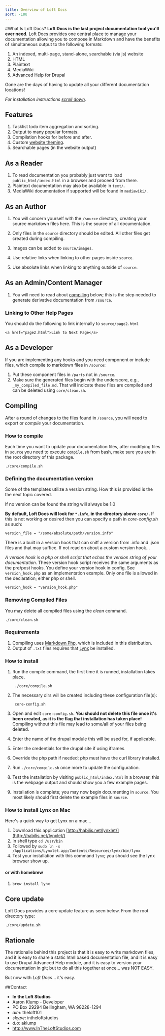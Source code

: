 ```yaml
---
title: Overview of Loft Docs
sort: -100
---
```

[markdown]:http://daringfireball.net/projects/markdown/
[markdown_php]:http://michelf.ca/projects/php-markdown/
[codekit]:http://incident57.com/codekit/
[lynx]:http://lynx.isc.org/

#What Is Loft Docs?
**Loft Docs is the last project documentation tool you'll ever need.**  Loft Docs provides one central place to manage your documentation allowing you to compose in Markdown and have the benefits of simultaneous output to the following formats:

1. An indexed, multi-page, stand-alone, searchable (via js) website
2. HTML
3. Plaintext
4. MediaWiki
5. Advanced Help for Drupal

Gone are the days of having to update all your different documentation locations!

_For installation instructions [scroll down](#install)._

## Features
1. Tasklist todo item aggregation and sorting.
2. Output to many popular formats.
3. Compilation hooks for before and after.
4. Custom [website theming](#theming).
5. Searchable pages (in the website output)

## As a Reader
1. To read documentation you probably just want to load `public_html/index.html` in a browser and proceed from there.
2. Plaintext documentation may also be available in `text/`.
3. MediaWiki documentation if supported will be found in `mediawiki/`.

## As an Author
1. You will concern yourself with the `/source` directory, creating your source markdown files here.  This is the source of all documentation.

2. Only files in the `source` directory should  be edited.  All other files get created during compiling.

3. Images can be added to `source/images`.

4. Use relative links when linking to other pages inside `source`.

5. Use absolute links when linking to anything outside of `source`.


## As an Admin/Content Manager
1. You will need to read about [compiling](#compiling) below; this is the step needed to generate derivative documentation from `/source`.

### Linking to Other Help Pages
You should do the following to link internally to `source/page2.html`

    <a href="page2.html">Link to Next Page</a>

## As a Developer
If you are implementing any hooks and you need component or include files, which compile to markdown files in `/source`:

1. Put these component files in `/parts` not in `/source`.
1. Make sure the generated files begin with the underscore, e.g., `_my_compiled_file.md`.  That will indicate these files are compiled and can be deleted using `core/clean.sh`.

<a name="compiling"></a>
## Compiling
After a round of changes to the files found in `/source`, you will need to export or _compile_ your documentation.

### How to compile
Each time you want to update your documentation files, after modifying files in `source` you need to execute `compile.sh` from bash, make sure you are in the root directory of this package.

    ./core/compile.sh

### Defining the documentation version
Some of the templates utilize a version string.  How this is provided is the the next topic covered.

If no version can be found the string will always be 1.0

**By default, Loft Docs will look for `*.info`, in the directory above `core/`.**  If this is not working or desired then you can specify a path in _core-config.sh_ as such:

    version_file = "/some/absolute/path/version.info"

There is a built in a version hook that can sniff a version from .info and .json files and that may suffice.  If not read on about a custom version hook...

_A version hook is a php or shell script that echos the version string of your documentation_.  These version hook script receives the same arguments as the pre/post hooks.  You define your version hook in config.  See `version_hook.php` as an implementation example.  Only one file is allowed in the declaration; either php or shell.

    version_hook = "version_hook.php"

### Removing Compiled Files
You may delete all compiled files using the _clean_ command.

    ./core/clean.sh


### Requirements
1. Compiling uses [Markdown Php][markdown_php], which is included in this distribution.
1. Output of `.txt` files requires that [Lynx][lynx] be installed.

### How to install
1. Run the compile command, the first time it is runned, installation takes place.

        ./core/compile.sh

2. The necessary dirs will be created including these configuration file(s):

        core-config.sh
  
1. Open and edit `core-config.sh`. **You should not delete this file once it's been created, as it is the flag that installation has taken place!** Compiling without this file may lead to some/all of your files being deleted.
2. Enter the name of the drupal module this will be used for, if applicable.
3. Enter the credentials for the drupal site if using iframes.
4. Override the php path if needed; php must have the curl library installed.
5. Run `./core/compile.sh` once more to update the configuration.
5. Test the installation by visiting `public_html/index.html` in a browser, this is the webpage output and should show you a few example pages.
7. Installation is complete; you may now begin documenting in `source`. You most likely should first delete the example files in `source`.

### How to install Lynx on Mac
Here's a quick way to get Lynx on a mac...

1. Download this application [http://habilis.net/lynxlet/](http://habilis.net/lynxlet/)
2. In shell type `cd /usr/bin`
3. Followed by `sudo ln -s /Applications/Lynxlet.app/Contents/Resources/lynx/bin/lynx`
4. Test your installation with this command `lynx`; you should see the lynx browser show up.
 
#### or with homebrew
1. `brew install lynx`

## Core update
Loft Docs provides a core update feature as seen below.  From the root directory type:

    ./core/update.sh
    
## Rationale
The rationalle behind this project is that it is easy to write markdown files, and it is easy to share a static html based documentation file, and it is easy to use Drupal Advanced Help module, and it is easy to version your documentation in git; but to do all this together at once… was NOT EASY.

But now with _Loft Docs_... it's easy.

##Contact
* **In the Loft Studios**
* Aaron Klump - Developer
* PO Box 29294 Bellingham, WA 98228-1294
* _aim_: theloft101
* _skype_: intheloftstudios
* _d.o_: aklump
* <http://www.InTheLoftStudios.com>
